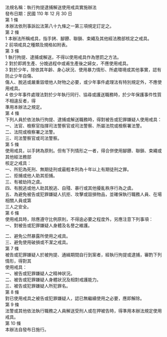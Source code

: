 法規名稱：執行拘提逮捕解送使用戒具實施辦法  
發布日期：民國 110 年 12 月 30 日  
第 1 條  
本辦法依刑事訴訟法第八十九條之一第三項規定訂定之。  
第 2 條  
1 本辦法所稱戒具，指手銬、腳鐐、聯鎖、束繩及其他經法務部核定之戒具。  
2 前項戒具之種類及規格如附表。  
第 3 條  
1 執行拘提、逮捕或解送，不得以使用戒具作為懲罰之方法。  
2 對於即將生產、分娩過程中或甫生產後之婦女，不應使用戒具。  
3 對於少年，除依其年齡、身心狀況、使用暴力情形、所處環境或其他事實，認有防止少年自傷、  
傷人、脫逃或嚴重毀壞他人財物之必要，或少年事件處理法有特別規定外，不應使用戒具。  
4 依少年事件處理法對於少年執行同行、協尋或護送職務時，於少年保護事件性質不相違反者，得  
準用本辦法之規定。  
第 4 條  
下列人員於依法執行拘提、逮捕或解送職務時，得對被告或犯罪嫌疑人使用戒具：  
一、法官、檢察官指揮司法警察官或司法警察、所屬法院或檢察署法警。  
二、法院或檢察署之法警。  
三、司法警察官或司法警察。  
第 5 條  
使用戒具，以手銬為原則。但有下列情形之一者，得合併使用腳鐐、聯鎖、束繩或其他經法務部  
核定之戒具：  
一、所犯為死刑、無期徒刑或最輕本刑為十年以上有期徒刑之罪。  
二、拒捕或他人助其拒捕。  
三、有被劫持之虞。  
四、有脫逃或他人助其脫逃、自殘、暴行或其他擾亂秩序行為之虞。  
五、為避免被告或犯罪嫌疑人抗拒、攻擊或毀損物品，並確保執行職務人員、在場相關人員或第  
三人之安全。  
第 6 條  
使用戒具時，除應遵守比例原則，不得逾必要之程度外，另應注意下列事項：  
一、對被告或犯罪嫌疑人身體及名譽之維護。  


二、避免公然暴露所使用之戒具。  
三、避免使用破損或不潔之戒具。  
第 7 條  
被告或犯罪嫌疑人於被拘提、通緝期間自行到案者，經執行拘提或逮捕，審酌下列情形，得對其  
使用戒具：  
一、被告或犯罪嫌疑人之精神狀況。  
二、被告或犯罪嫌疑人身體狀況及相對戒護能力。  
三、被告或犯罪嫌疑人所犯罪名。  
第 8 條  
對已使用戒具之被告或犯罪嫌疑人，認已無繼續使用之必要，應即解除。  
第 9 條  
法警或其他依法執行職務之人員解送受刑人或在押被告時，得準用本辦法規定使用戒具。  
第 10 條  
本辦法自發布日施行。  


